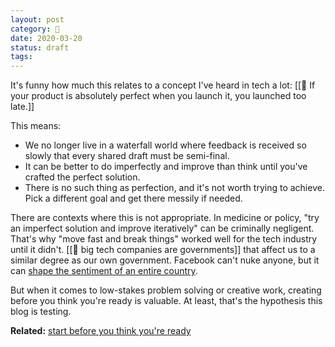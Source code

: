 ```yaml
---
layout: post
category: 🌰
date: 2020-03-20
status: draft
tags:
---
```

It's funny how much this relates to a concept I've heard in tech a lot: [[🌰 If your product is absolutely perfect when you launch it, you launched too late.]]

This means:
- We no longer live in a waterfall world where feedback is received so slowly that every shared draft must be semi-final.
- It can be better to do imperfectly and improve than think until you've crafted the perfect solution.
- There is no such thing as perfection, and it's not worth trying to achieve. Pick a different goal and get there messily if needed.

There are contexts where this is not appropriate. In medicine or policy, "try an imperfect solution and improve iteratively" can be criminally negligent. That's why "move fast and break things" worked well for the tech industry until it didn't. [[🌰 big tech companies are governments]] that affect us to a similar degree as our own government. Facebook can't nuke anyone, but it can [shape the sentiment of an entire country](https://www.pnas.org/content/111/24/8788).

But when it comes to low-stakes problem solving or creative work, creating before you think you're ready is valuable. At least, that's the hypothesis this blog is testing.

**Related:** [start before you think you're ready](https://www.youtube.com/watch?v=Purzzv8G66o&t=390)